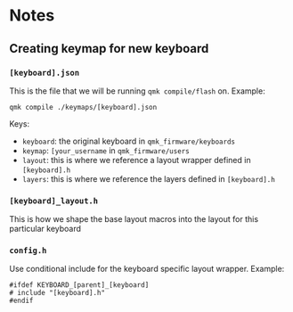 # Notes


## Creating keymap for new keyboard

### `[keyboard].json`
This is the file that we will be running `qmk compile/flash` on. Example:

```
qmk compile ./keymaps/[keyboard].json
```

Keys:
 -  `keyboard`: the original keyboard in `qmk_firmware/keyboards`
 -  `keymap`: `[your_username` in `qmk_firmware/users`
 -  `layout`: this is where we reference a layout wrapper defined in `[keyboard].h`
 -  `layers`: this is where we reference the layers defined in `[keyboard].h`

### `[keyboard]_layout.h`
This is how we shape the base layout macros into the layout for this particular keyboard

### `config.h`
Use conditional include for the keyboard specific layout wrapper. Example:

```
#ifdef KEYBOARD_[parent]_[keyboard]
# include "[keyboard].h"
#endif

```
